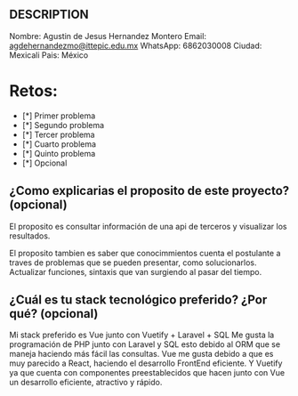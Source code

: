 ## DESCRIPTION

Nombre: Agustin de Jesus Hernandez Montero
Email: agdehernandezmo@ittepic.edu.mx
WhatsApp: 6862030008
Ciudad: Mexicali
Pais: México

# Retos:
  - [*] Primer problema
  - [*] Segundo problema
  - [*] Tercer problema
  - [*] Cuarto problema
  - [*] Quinto problema
  - [*] Opcional

## ¿Como explicarias el proposito de este proyecto? (opcional)
El proposito es consultar información de una api de terceros y 
visualizar los resultados.

El proposito tambien es saber que conocimmientos cuenta el postulante
a traves de problemas que se pueden presentar, como solucionarlos. 
Actualizar funciones, sintaxis que van surgiendo al pasar del tiempo.

## ¿Cuál es tu stack tecnológico preferido? ¿Por qué? (opcional)
Mi stack preferido es Vue junto con Vuetify + Laravel + SQL
Me gusta la programación de PHP junto con Laravel y SQL esto debido al ORM que se maneja haciendo más fácil las consultas.
Vue me gusta debido a que es muy parecido a React, haciendo el desarrollo FrontEnd eficiente.
Y Vuetify ya que cuenta con componentes preestablecidos que hacen junto con Vue un desarrollo eficiente, atractivo y rápido.